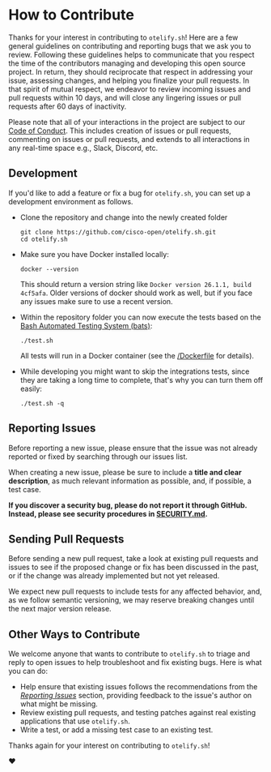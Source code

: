 # How to Contribute

Thanks for your interest in contributing to `otelify.sh`! Here are a few general
guidelines on contributing and reporting bugs that we ask you to review.
Following these guidelines helps to communicate that you respect the time of the
contributors managing and developing this open source project. In return, they
should reciprocate that respect in addressing your issue, assessing changes, and
helping you finalize your pull requests. In that spirit of mutual respect, we
endeavor to review incoming issues and pull requests within 10 days, and will
close any lingering issues or pull requests after 60 days of inactivity.

Please note that all of your interactions in the project are subject to our
[Code of Conduct](./CODE_OF_CONDUCT.md). This includes creation of issues or
pull requests, commenting on issues or pull requests, and extends to all
interactions in any real-time space e.g., Slack, Discord, etc.

## Development

If you'd like to add a feature or fix a bug for `otelify.sh`, you can set up a
development environment as follows.

- Clone the repository and change into the newly created folder

  ```shell
  git clone https://github.com/cisco-open/otelify.sh.git
  cd otelify.sh
  ```

- Make sure you have Docker installed locally:

  ```shell
  docker --version
  ```

  This should return a version string like
  `Docker version 26.1.1, build 4cf5afa`. Older versions of docker should work
  as well, but if you face any issues make sure to use a recent version.

- Within the repository folder you can now execute the tests based on the
  [Bash Automated Testing System (bats)](https://bats-core.readthedocs.io/en/stable/):

  ```shell
  ./test.sh
  ```

  All tests will run in a Docker container (see the [/Dockerfile](./Dockerfile)
  for details).

- While developing you might want to skip the integrations tests, since they are
  taking a long time to complete, that's why you can turn them off easily:

  ```shell
  ./test.sh -q
  ```

## Reporting Issues

Before reporting a new issue, please ensure that the issue was not already
reported or fixed by searching through our issues list.

When creating a new issue, please be sure to include a **title and clear
description**, as much relevant information as possible, and, if possible, a
test case.

**If you discover a security bug, please do not report it through GitHub.
Instead, please see security procedures in [SECURITY.md](./SECURITY.md).**

## Sending Pull Requests

Before sending a new pull request, take a look at existing pull requests and
issues to see if the proposed change or fix has been discussed in the past, or
if the change was already implemented but not yet released.

We expect new pull requests to include tests for any affected behavior, and, as
we follow semantic versioning, we may reserve breaking changes until the next
major version release.

## Other Ways to Contribute

We welcome anyone that wants to contribute to `otelify.sh` to triage and reply
to open issues to help troubleshoot and fix existing bugs. Here is what you can
do:

- Help ensure that existing issues follows the recommendations from the
  _[Reporting Issues](#reporting-issues)_ section, providing feedback to the
  issue's author on what might be missing.
- Review existing pull requests, and testing patches against real existing
  applications that use `otelify.sh`.
- Write a test, or add a missing test case to an existing test.

Thanks again for your interest on contributing to `otelify.sh`!

:heart:
